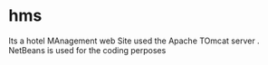 # hms
Its a hotel MAnagement web Site used the Apache TOmcat server . NetBeans is used for the coding perposes
